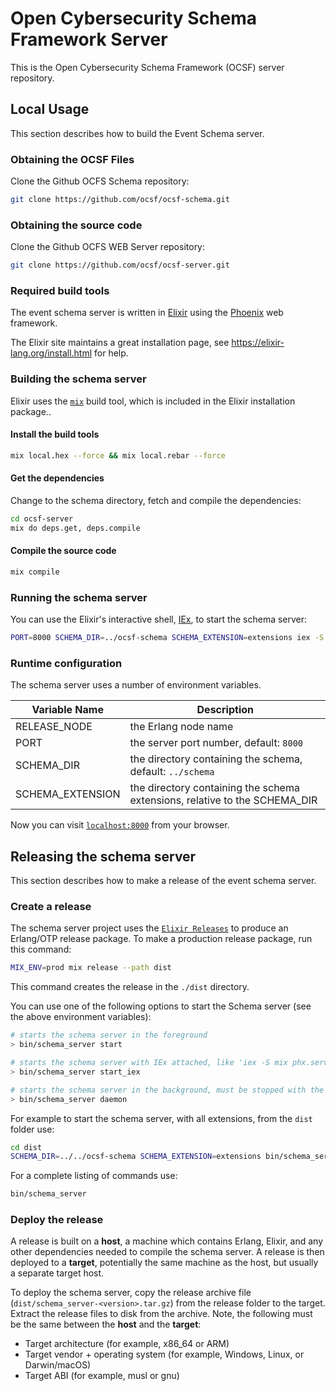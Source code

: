 # Open Cybersecurity Schema Framework Server
This is the Open Cybersecurity Schema Framework (OCSF) server repository.

## Local Usage
This section describes how to build the Event Schema server.

### Obtaining the OCSF Files
Clone the Github OCFS Schema repository:

```bash
git clone https://github.com/ocsf/ocsf-schema.git
```

### Obtaining the source code
Clone the Github OCFS WEB Server repository:

```bash
git clone https://github.com/ocsf/ocsf-server.git
```

### Required build tools
The event schema server is written in [Elixir](https://elixir-lang.org) using the [Phoenix](https://phoenixframework.org/) web framework.

The Elixir site maintains a great installation page, see https://elixir-lang.org/install.html for help.


### Building the schema server
Elixir uses the [`mix`](https://hexdocs.pm/mix/Mix.html) build tool, which is included in the Elixir installation package..

#### Install the build tools

```bash
mix local.hex --force && mix local.rebar --force
```

#### Get the dependencies
Change to the schema directory, fetch and compile the dependencies:

```bash
cd ocsf-server
mix do deps.get, deps.compile
```

#### Compile the source code

```bash
mix compile
```

### Running the schema server
You can use the Elixir's interactive shell, [IEx](https://hexdocs.pm/iex/IEx.html), to start the schema server:

```bash
PORT=8000 SCHEMA_DIR=../ocsf-schema SCHEMA_EXTENSION=extensions iex -S mix phx.server
```

### Runtime configuration
The schema server uses a number of environment variables.

| Variable Name    | Description                                                  |
| ---------------- | ------------------------------------------------------------ |
| RELEASE_NODE     | the Erlang node name                                         |
| PORT             | the server port number, default: `8000`                      |
| SCHEMA_DIR       | the directory containing the schema, default: `../schema`    |
| SCHEMA_EXTENSION | the directory containing the schema extensions, relative to the SCHEMA_DIR |

Now you can visit [`localhost:8000`](http://localhost:8000) from your browser.


## Releasing the schema server

This section describes how to make a release of the event schema server.

### Create a release

The schema server project uses the [`Elixir Releases`](https://hexdocs.pm/mix/Mix.Tasks.Release.html) to produce an Erlang/OTP release package. To make a production release package, run this command:

```bash
MIX_ENV=prod mix release --path dist
```

This command creates the release in the `./dist` directory.

You can use one of the following options to start the Schema server (see the above environment variables):

```bash
# starts the schema server in the foreground
> bin/schema_server start

# starts the schema server with IEx attached, like 'iex -S mix phx.server'
> bin/schema_server start_iex

# starts the schema server in the background, must be stopped with the 'bin/schema_server stop' command
> bin/schema_server daemon
```

For example to start the schema server, with all extensions, from the `dist` folder use:

```bash
cd dist
SCHEMA_DIR=../../ocsf-schema SCHEMA_EXTENSION=extensions bin/schema_server start
```

For a complete listing of commands use:

```bash
bin/schema_server
```

### Deploy the release

A release is built on a **host**, a machine which contains Erlang, Elixir, and any other dependencies needed to compile the schema server. A release is then deployed to a **target**, potentially the same machine as the host, but usually a separate target host.

To deploy the schema server, copy the release archive file (`dist/schema_server-<version>.tar.gz`) from the release folder to the target. Extract the release files to disk from the archive. Note, the following must be the same between the **host** and the **target**:

- Target architecture (for example, x86_64 or ARM)
- Target vendor + operating system (for example, Windows, Linux, or Darwin/macOS)
- Target ABI (for example, musl or gnu)
